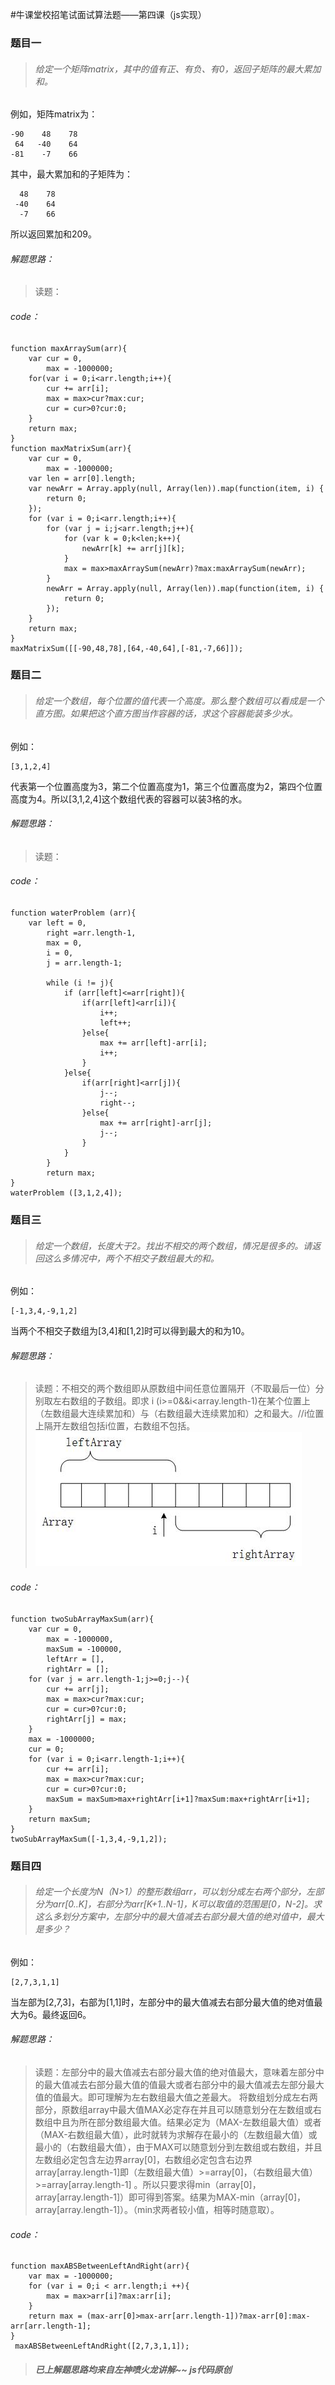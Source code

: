 #牛课堂校招笔试面试算法题——第四课（js实现）
### 题目一
>###### 给定一个矩阵matrix，其中的值有正、有负、有0，返回子矩阵的最大累加和。
例如，矩阵matrix为：
```
-90    48    78  
 64   -40    64  
-81    -7    66
```
其中，最大累加和的子矩阵为：
```
  48    78  
 -40    64  
  -7    66
```
所以返回累加和209。
###### 解题思路：
>读题：
###### code：
```
function maxArraySum(arr){
    var cur = 0,
        max = -1000000;
    for(var i = 0;i<arr.length;i++){
        cur += arr[i];
        max = max>cur?max:cur;
        cur = cur>0?cur:0;
    }
    return max;
}
function maxMatrixSum(arr){
    var cur = 0,
        max = -1000000;
    var len = arr[0].length;
    var newArr = Array.apply(null, Array(len)).map(function(item, i) {
        return 0;
    });
    for (var i = 0;i<arr.length;i++){
        for (var j = i;j<arr.length;j++){
            for (var k = 0;k<len;k++){
                newArr[k] += arr[j][k];
            }
            max = max>maxArraySum(newArr)?max:maxArraySum(newArr);
        }
        newArr = Array.apply(null, Array(len)).map(function(item, i) {
            return 0;
        });
    }
    return max;
}
maxMatrixSum([[-90,48,78],[64,-40,64],[-81,-7,66]]);

```
### 题目二
>###### 给定一个数组，每个位置的值代表一个高度。那么整个数组可以看成是一个直方图。如果把这个直方图当作容器的话，求这个容器能装多少水。
例如：
```
[3,1,2,4]
```
代表第一个位置高度为3，第二个位置高度为1，第三个位置高度为2，第四个位置高度为4。所以[3,1,2,4]这个数组代表的容器可以装3格的水。
###### 解题思路：
>读题：
###### code：
```
function waterProblem (arr){
    var left = 0,
        right =arr.length-1,
        max = 0,
        i = 0,
        j = arr.length-1;
        
        while (i != j){
            if (arr[left]<=arr[right]){
                if(arr[left]<arr[i]){
                    i++;
                    left++;
                }else{
                    max += arr[left]-arr[i];
                    i++;
                }
            }else{
                if(arr[right]<arr[j]){
                    j--;
                    right--;
                }else{
                    max += arr[right]-arr[j];
                    j--;
                }
            }
        }
        return max;
}
waterProblem ([3,1,2,4]);
```
### 题目三
>###### 给定一个数组，长度大于2。找出不相交的两个数组，情况是很多的。请返回这么多情况中，两个不相交子数组最大的和。
例如：
```
[-1,3,4,-9,1,2]
```
当两个不相交子数组为[3,4]和[1,2]时可以得到最大的和为10。
###### 解题思路：
>读题：不相交的两个数组即从原数组中间任意位置隔开（不取最后一位）分别取左右数组的子数组。即求 i (i>=0&&i<array.length-1)在某个位置上（左数组最大连续累加和）与（右数组最大连续累加和）之和最大。//i位置上隔开左数组包括i位置，右数组不包括。
![](array.jpg)
###### code：
```
function twoSubArrayMaxSum(arr){
    var cur = 0,
        max = -1000000,
        maxSum = -100000,
        leftArr = [],
        rightArr = [];
    for (var j = arr.length-1;j>=0;j--){
        cur += arr[j];
        max = max>cur?max:cur;
        cur = cur>0?cur:0;
        rightArr[j] = max;
    } 
    max = -1000000;
    cur = 0;
    for (var i = 0;i<arr.length-1;i++){
        cur += arr[i];
        max = max>cur?max:cur;
        cur = cur>0?cur:0;
        maxSum = maxSum>max+rightArr[i+1]?maxSum:max+rightArr[i+1];
    }
    return maxSum;
}
twoSubArrayMaxSum([-1,3,4,-9,1,2]);
```
### 题目四
>###### 给定一个长度为N（N>1）的整形数组arr，可以划分成左右两个部分，左部分为arr[0..K]，右部分为arr[K+1..N-1]，K可以取值的范围是[0，N-2]。求这么多划分方案中，左部分中的最大值减去右部分最大值的绝对值中，最大是多少？
例如：
```
[2,7,3,1,1]
```
当左部为[2,7,3]，右部为[1,1]时，左部分中的最大值减去右部分最大值的绝对值最大为6。最终返回6。
###### 解题思路：
>读题：左部分中的最大值减去右部分最大值的绝对值最大，意味着左部分中的最大值减去右部分最大值的值最大或者右部分中的最大值减去左部分最大值的值最大。即可理解为左右数组最大值之差最大。
将数组划分成左右两部分，原数组array中最大值MAX必定存在并且可以随意划分在左数组或右数组中且为所在部分数组最大值。结果必定为（MAX-左数组最大值）或者（MAX-右数组最大值），此时就转为求解存在最小的（左数组最大值）或最小的（右数组最大值），由于MAX可以随意划分到左数组或右数组，并且左数组必定包含左边界array[0]，右数组必定包含右边界array[array.length-1]即（左数组最大值）>=array[0]，（右数组最大值）>=array[array.length-1] 。所以只要求得min（array[0]，array[array.length-1]）即可得到答案。结果为MAX-min（array[0]，array[array.length-1]）。（min求两者较小值，相等时随意取）。
###### code：
```
function maxABSBetweenLeftAndRight(arr){
    var max = -1000000;
    for (var i = 0;i < arr.length;i ++){
        max = max>arr[i]?max:arr[i];
    }
    return max = (max-arr[0]>max-arr[arr.length-1])?max-arr[0]:max-arr[arr.length-1];
}
 maxABSBetweenLeftAndRight([2,7,3,1,1]);
```
>##### 已上解题思路均来自左神喷火龙讲解~~  js代码原创